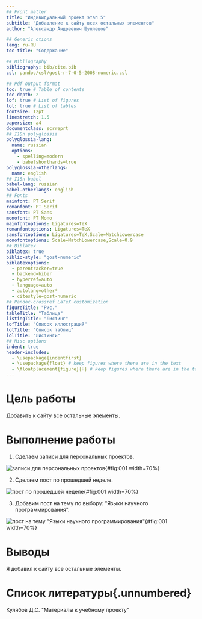 ```yaml
---
## Front matter
title: "Индивидуальный проект этап 5"
subtitle: "Добавление к сайту всех остальных элементов"
author: "Александр Андреевич Шуплецов"

## Generic otions
lang: ru-RU
toc-title: "Содержание"

## Bibliography
bibliography: bib/cite.bib
csl: pandoc/csl/gost-r-7-0-5-2008-numeric.csl

## Pdf output format
toc: true # Table of contents
toc-depth: 2
lof: true # List of figures
lot: true # List of tables
fontsize: 12pt
linestretch: 1.5
papersize: a4
documentclass: scrreprt
## I18n polyglossia
polyglossia-lang:
  name: russian
  options:
	- spelling=modern
	- babelshorthands=true
polyglossia-otherlangs:
  name: english
## I18n babel
babel-lang: russian
babel-otherlangs: english
## Fonts
mainfont: PT Serif
romanfont: PT Serif
sansfont: PT Sans
monofont: PT Mono
mainfontoptions: Ligatures=TeX
romanfontoptions: Ligatures=TeX
sansfontoptions: Ligatures=TeX,Scale=MatchLowercase
monofontoptions: Scale=MatchLowercase,Scale=0.9
## Biblatex
biblatex: true
biblio-style: "gost-numeric"
biblatexoptions:
  - parentracker=true
  - backend=biber
  - hyperref=auto
  - language=auto
  - autolang=other*
  - citestyle=gost-numeric
## Pandoc-crossref LaTeX customization
figureTitle: "Рис."
tableTitle: "Таблица"
listingTitle: "Листинг"
lofTitle: "Список иллюстраций"
lotTitle: "Список таблиц"
lolTitle: "Листинги"
## Misc options
indent: true
header-includes:
  - \usepackage{indentfirst}
  - \usepackage{float} # keep figures where there are in the text
  - \floatplacement{figure}{H} # keep figures where there are in the text
---
```


# Цель работы

Добавить к сайту все остальные элементы.

# Выполнение работы

1. Сделаем записи для персональных проектов.

![записи для персональных проектов](image/1.png){#fig:001 width=70%}

2. Сделаем пост по прошедшей неделе.

![пост по прошедшей неделе](image/2.png){#fig:001 width=70%}

3. Добавим пост на тему по выбору: "Языки научного программирования".

![пост на тему "Языки научного программирования"](image/3.png){#fig:001 width=70%}

# Выводы

Я добавил к сайту все остальные элементы.

# Список литературы{.unnumbered}

Кулябов Д.С. "Материалы к учебному проекту"
